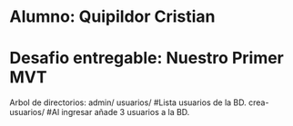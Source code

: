 # Alumno: Quipildor Cristian
# Desafio entregable: Nuestro Primer MVT

Arbol de directorios:
    admin/
    usuarios/            #Lista usuarios de la BD.
    crea-usuarios/       #Al ingresar añade 3 usuarios a la BD.


